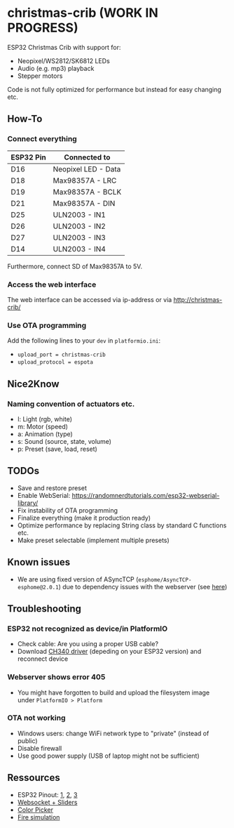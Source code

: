 # christmas-crib (WORK IN PROGRESS)
ESP32 Christmas Crib with support for:
- Neopixel/WS2812/SK6812 LEDs
- Audio (e.g. mp3) playback
- Stepper motors

Code is not fully optimized for performance but instead for easy changing etc.



## How-To

### Connect everything
|ESP32 Pin|Connected to|
|--------|--------|
| D16 | Neopixel LED - Data |
| D18 | Max98357A - LRC |
| D19 | Max98357A - BCLK |
| D21 | Max98357A - DIN |
| D25 | ULN2003 - IN1 |
| D26 | ULN2003 - IN2 |
| D27 | ULN2003 - IN3 |
| D14 | ULN2003 - IN4 |

Furthermore, connect SD of Max98357A to 5V.

### Access the web interface
The web interface can be accessed via ip-address or via [http://christmas-crib/](http://christmas-crib/)

### Use OTA programming
Add the following lines to your `dev` in `platformio.ini`:
- `upload_port = christmas-crib`
- `upload_protocol = espota`

## Nice2Know
### Naming convention of actuators etc.
- l: Light (rgb, white)
- m: Motor (speed)
- a: Animation (type)
- s: Sound (source, state, volume)
- p: Preset (save, load, reset)

## TODOs
- Save and restore preset
- Enable WebSerial: https://randomnerdtutorials.com/esp32-webserial-library/
- Fix instability of OTA programming
- Finalize everything (make it production ready)
- Optimize performance by replacing String class by standard C functions etc. 
- Make preset selectable (implement multiple presets)

## Known issues
- We are using fixed version of ASyncTCP (`esphome/AsyncTCP-esphome@2.0.1`) due to dependency issues with the webserver (see [here](https://github.com/esphome/issues/issues/5258))

## Troubleshooting
### ESP32 not recognized as device/in PlatformIO
- Check cable: Are you using a proper USB cable?
- Download [CH340 driver](https://www.wch.cn/download/CH341SER_ZIP.html) (depeding on your ESP32 version) and reconnect device

### Webserver shows error 405
- You might have forgotten to build and upload the filesystem image under `PlatformIO > Platform`

### OTA not working
- Windows users: change WiFi network type to "private" (instead of public)
- Disable firewall
- Use good power supply (USB of laptop might not be sufficient)

## Ressources
- ESP32 Pinout: [1](https://www.electronicshub.org/esp32-pinout/), [2](https://randomnerdtutorials.com/esp32-pinout-reference-gpios/), [3](https://circuits4you.com/2018/12/31/esp32-devkit-esp32-wroom-gpio-pinout/)
- [Websocket + Sliders](https://randomnerdtutorials.com/esp32-web-server-websocket-sliders/)
- [Color Picker](https://randomnerdtutorials.com/esp32-esp8266-rgb-led-strip-web-server/)
- [Fire simulation](https://www.az-delivery.de/blogs/azdelivery-blog-fur-arduino-und-raspberry-pi/mehrere-feuer-programme-fuer-unsere-stimmungslaterne)